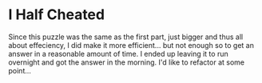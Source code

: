 # I Half Cheated

Since this puzzle was the same as the first part, just bigger and thus all about effeciency, I did make it more efficient... but not enough so to get an answer in a reasonable amount of time. I ended up leaving it to run overnight and got the answer in the morning. I'd like to refactor at some point...